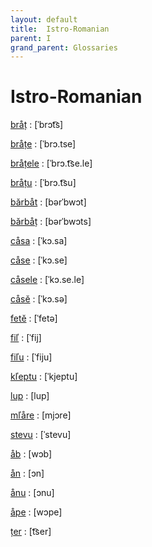 ```yaml
---
layout: default
title:  Istro-Romanian
parent: I
grand_parent: Glossaries
---
```


# Istro-Romanian


[bråț](https://en.wiktionary.org/wiki/?curid=853469)
: [ˈbrɔt͡s]

[bråțe](https://en.wiktionary.org/wiki/?curid=855586)
: [ˈbrɔ.tse]

[bråțele](https://en.wiktionary.org/wiki/?curid=855588)
: [ˈbrɔ.t͡se.le]

[bråțu](https://en.wiktionary.org/wiki/?curid=855587)
: [ˈbrɔ.t͡su]

[bărbåt](https://en.wiktionary.org/wiki/?curid=772016)
: [bərˈbwɔt]

[bărbåț](https://en.wiktionary.org/wiki/?curid=890510)
: [bərˈbwɔts]

[cåsa](https://en.wiktionary.org/wiki/?curid=855580)
: [ˈkɔ.sa]

[cåse](https://en.wiktionary.org/wiki/?curid=855578)
: [ˈkɔ.se]

[cåsele](https://en.wiktionary.org/wiki/?curid=855582)
: [ˈkɔ.se.le]

[cåsĕ](https://en.wiktionary.org/wiki/?curid=855573)
: [ˈkɔ.sə]

[fetĕ](https://en.wiktionary.org/wiki/?curid=853450)
: [ˈfetə]

[fiľ](https://en.wiktionary.org/wiki/?curid=853473)
: [ˈfij]

[fiľu](https://en.wiktionary.org/wiki/?curid=1572772)
: [ˈfiju]

[kľeptu](https://en.wiktionary.org/wiki/?curid=854273)
: [ˈkjeptu]

[lup](https://en.wiktionary.org/wiki/?curid=286347)
: [lup]

[mľåre](https://en.wiktionary.org/wiki/?curid=854180)
: [mjɔre]

[stevu](https://en.wiktionary.org/wiki/?curid=853442)
: [ˈstevu]

[åb](https://en.wiktionary.org/wiki/?curid=847554)
: [wɔb]

[ån](https://en.wiktionary.org/wiki/?curid=254101)
: [ɔn]

[ånu](https://en.wiktionary.org/wiki/?curid=856901)
: [ɔnu]

[åpe](https://en.wiktionary.org/wiki/?curid=847547)
: [wɔpe]

[țer](https://en.wiktionary.org/wiki/?curid=833135)
: [t͡ser]

